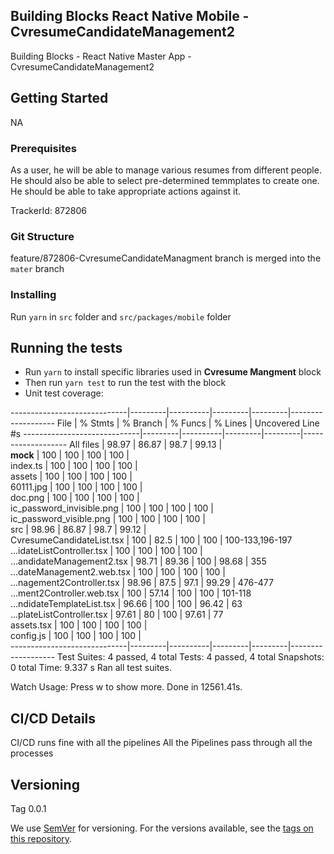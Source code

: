 ## Building Blocks React Native Mobile - CvresumeCandidateManagement2

Building Blocks - React Native Master App - CvresumeCandidateManagement2

## Getting Started

NA

### Prerequisites

As a user, he will be able to manage various resumes from different people. He should also be able to select pre-determined temmplates to create one. He should be able to take appropriate actions against it.

TrackerId: 872806

### Git Structure

feature/872806-CvresumeCandidateManagment branch is merged into the `mater` branch

### Installing

Run `yarn` in `src` folder and `src/packages/mobile` folder

## Running the tests

- Run `yarn` to install specific libraries used in **Cvresume Mangment** block
- Then run `yarn test` to run the test with the block
- Unit test coverage:

-----------------------------|---------|----------|---------|---------|-------------------
File | % Stmts | % Branch | % Funcs | % Lines | Uncovered Line #s
-----------------------------|---------|----------|---------|---------|-------------------
All files | 98.97 | 86.87 | 98.7 | 99.13 |  
 **mock** | 100 | 100 | 100 | 100 |  
 index.ts | 100 | 100 | 100 | 100 |  
 assets | 100 | 100 | 100 | 100 |  
 60111.jpg | 100 | 100 | 100 | 100 |  
 doc.png | 100 | 100 | 100 | 100 |  
 ic_password_invisible.png | 100 | 100 | 100 | 100 |  
 ic_password_visible.png | 100 | 100 | 100 | 100 |  
 src | 98.96 | 86.87 | 98.7 | 99.12 |  
 CvresumeCandidateList.tsx | 100 | 82.5 | 100 | 100 | 100-133,196-197  
 ...idateListController.tsx | 100 | 100 | 100 | 100 |  
 ...andidateManagement2.tsx | 98.71 | 89.36 | 100 | 98.68 | 355  
 ...dateManagement2.web.tsx | 100 | 100 | 100 | 100 |  
 ...nagement2Controller.tsx | 98.96 | 87.5 | 97.1 | 99.29 | 476-477  
 ...ment2Controller.web.tsx | 100 | 57.14 | 100 | 100 | 101-118  
 ...ndidateTemplateList.tsx | 96.66 | 100 | 100 | 96.42 | 63  
 ...plateListController.tsx | 97.61 | 80 | 100 | 97.61 | 77  
 assets.tsx | 100 | 100 | 100 | 100 |  
 config.js | 100 | 100 | 100 | 100 |  
-----------------------------|---------|----------|---------|---------|-------------------
Test Suites: 4 passed, 4 total
Tests: 4 passed, 4 total
Snapshots: 0 total
Time: 9.337 s
Ran all test suites.

Watch Usage: Press w to show more.
Done in 12561.41s.

## CI/CD Details

CI/CD runs fine with all the pipelines
All the Pipelines pass through all the processes

## Versioning

Tag 0.0.1

We use [SemVer](http://semver.org/) for versioning. For the versions available, see the [tags on this repository](https://github.com/your/project/tags).
